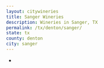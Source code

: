 ```yaml
---
layout: citywineries
title: Sanger Wineries
description: Wineries in Sanger, TX
permalink: /tx/denton/sanger/
state: tx
county: denton
city: sanger
---
```

-
